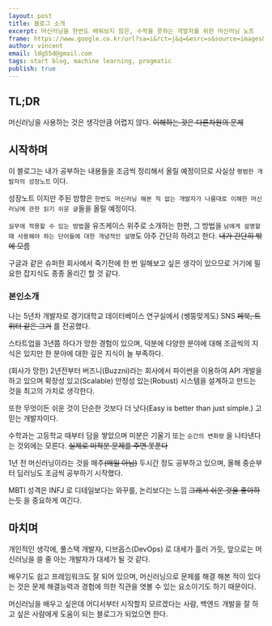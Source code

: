 ```yaml
---
layout: post
title: 블로그 소개
excerpt: 머신러닝을 한번도 배워보지 않은, 수학을 못하는 개발자를 위한 머신러닝 노트
frame: https://www.google.co.kr/url?sa=i&rct=j&q=&esrc=s&source=images&cd=&cad=rja&uact=8&ved=0ahUKEwik_5Cn9f3QAhXLFZQKHWcWA8YQjRwIBw&url=http%3A%2F%2Foliviaklose.com%2Fmachine-learning-11-algorithms-explained%2F&psig=AFQjCNGasRtT0UNJbYDI0tNFQZZ3cm5qbQ&ust=1482156476722080
author: vincent
email: ldg55d@gmail.com
tags: start blog, machine learning, progmatic
publish: true
---
```


## TL;DR

머신러닝을 사용하는 것은 생각만큼 어렵지 않다. ~~이해하는 것은 다른차원의 문제~~

## 시작하며

이 블로그는 내가 공부하는 내용들을 조금씩 정리해서 올릴 예정이므로 사실상 `평범한 개발자의 성장노트` 이다.

성장노트 이지만 주된 방향은 `한번도 머신러닝 해본 적 없는 개발자가 나름대로 이해한 머신러닝에 관한 읽기 쉬운 글`들을 올릴 예정이다.

`실무에 적용할 수 있는 방법`을 유즈케이스 위주로 소개하는 한편, 그 방법을 `남에게 설명할 때 사용해야 하는 단어들에 대한 개념적인 설명`도 아주 간단히 하려고 한다. ~~내가 간단히 밖에 모름~~

구글과 같은 슈퍼한 회사에서 죽기전에 한 번 일해보고 싶은 생각이 있으므로 거기에 필요한 잡지식도 종종 올리긴 할 것 같다.

### 본인소개

나는 5년차 개발자로 경기대학교 데이터베이스 연구실에서 (쌩뚱맞게도) SNS ~~페북, 트위터 같은 그거~~ 를 전공했다.

스타트업을 3년쯤 하다가 망한 경험이 있으며, 덕분에 다양한 분야에 대해 조금씩의 지식은 있지만 한 분야에 대한 깊은 지식이 늘 부족하다.

(회사가 망한) 2년전부터 버즈니(Buzzni)라는 회사에서 파이썬을 이용하여 API 개발을 하고 있으며 확장성 있고(Scalable) 안정성 있는(Robust) 시스템을 설계하고 만드는 것을 최고의 가치로 생각한다.

또한 무엇이든 쉬운 것이 단순한 것보다 더 낫다(Easy is better than just simple.) 고 믿는 개발자이다.

수학과는 고등학교 때부터 담을 쌓았으며 미분은 기울기 또는 `순간의 변화량` 을 나타낸다는 것외에는 모른다. ~~실제로 미적분 문제를 주면 못푼다~~

1년 전 머신러닝이라는 것을 매주~~(매일 아님)~~ 두시간 정도 공부하고 있으며, 올해 중순부터 딥러닝도 조금씩 공부하기 시작했다.

MBTI 성격은 INFJ 로 디테일보다는 와꾸를, 논리보다는 느낌 ~~그래서 쉬운 것을 좋아하는듯~~ 을 중요하게 여긴다.

## 마치며

개인적인 생각에, 풀스택 개발자, 디브옵스(DevOps) 로 대세가 흘러 가듯, 앞으로는 머신러닝을 쓸 줄 아는 개발자가 대세가 될 것 같다.

배우기도 쉽고 프레임워크도 잘 되어 있으며, 머신러닝으로 문제를 해결 해본 적이 있다는 것은 문제 해결능력과 경험에 의한 직관을 엿볼 수 있는 요소이기도 하기 때문이다.

머신러닝을 배우고 싶은데 어디서부터 시작할지 모르겠다는 사람, 백엔드 개발을 잘 하고 싶은 사람에게 도움이 되는 블로그가 되었으면 한다.
